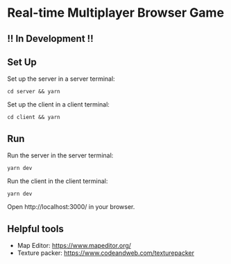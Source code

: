 # Real-time Multiplayer Browser Game

## !! In Development !!

## Set Up

Set up the server in a server terminal:

```cd server && yarn```

Set up the client in a client terminal:

```cd client && yarn```


## Run

Run the server in the server terminal:

```yarn dev```

Run the client in the client terminal:

```yarn dev```

Open http://localhost:3000/ in your browser.

## Helpful tools
* Map Editor: https://www.mapeditor.org/
* Texture packer: https://www.codeandweb.com/texturepacker


